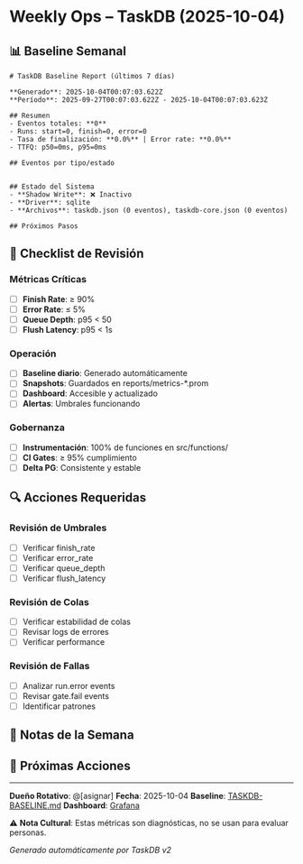 # Weekly Ops – TaskDB (2025-10-04)

## 📊 Baseline Semanal
```
# TaskDB Baseline Report (últimos 7 días)

**Generado**: 2025-10-04T00:07:03.622Z  
**Período**: 2025-09-27T00:07:03.622Z - 2025-10-04T00:07:03.623Z

## Resumen
- Eventos totales: **0**
- Runs: start=0, finish=0, error=0
- Tasa de finalización: **0.0%** | Error rate: **0.0%**
- TTFQ: p50=0ms, p95=0ms

## Eventos por tipo/estado


## Estado del Sistema
- **Shadow Write**: ❌ Inactivo
- **Driver**: sqlite
- **Archivos**: taskdb.json (0 eventos), taskdb-core.json (0 eventos)

## Próximos Pasos
```

## 🎯 Checklist de Revisión

### Métricas Críticas
- [ ] **Finish Rate**: ≥ 90%
- [ ] **Error Rate**: ≤ 5%
- [ ] **Queue Depth**: p95 < 50
- [ ] **Flush Latency**: p95 < 1s

### Operación
- [ ] **Baseline diario**: Generado automáticamente
- [ ] **Snapshots**: Guardados en reports/metrics-*.prom
- [ ] **Dashboard**: Accesible y actualizado
- [ ] **Alertas**: Umbrales funcionando

### Gobernanza
- [ ] **Instrumentación**: 100% de funciones en src/functions/
- [ ] **CI Gates**: ≥ 95% cumplimiento
- [ ] **Delta PG**: Consistente y estable

## 🔍 Acciones Requeridas

<!-- Dueño rotativo: revisar métricas y dejar 1-2 acciones específicas -->

### Revisión de Umbrales
- [ ] Verificar finish_rate
- [ ] Verificar error_rate
- [ ] Verificar queue_depth
- [ ] Verificar flush_latency

### Revisión de Colas
- [ ] Verificar estabilidad de colas
- [ ] Revisar logs de errores
- [ ] Verificar performance

### Revisión de Fallas
- [ ] Analizar run.error events
- [ ] Revisar gate.fail events
- [ ] Identificar patrones

## 📝 Notas de la Semana

<!-- Documentar observaciones importantes -->

## 🎯 Próximas Acciones

<!-- Listar acciones específicas para la próxima semana -->

---

**Dueño Rotativo**: @[asignar]
**Fecha**: 2025-10-04
**Baseline**: [TASKDB-BASELINE.md](./reports/TASKDB-BASELINE.md)
**Dashboard**: [Grafana](./config/grafana-dashboard-taskdb.json)

⚠️ **Nota Cultural**: Estas métricas son diagnósticas, no se usan para evaluar personas.

*Generado automáticamente por TaskDB v2*
